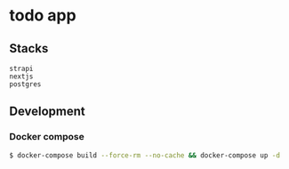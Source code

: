 # todo app

## Stacks

```text
strapi
nextjs
postgres
```

## Development

### Docker compose

```sh
$ docker-compose build --force-rm --no-cache && docker-compose up -d
```
